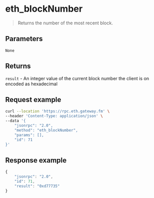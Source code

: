 # eth_blockNumber


> Returns the number of the most recent block.


## Parameters

`None`

## Returns

`result` - An integer value of the current block number the client is on encoded as hexadecimal

## **Request example**

```bash
curl --location 'https://rpc.eth.gateway.fm' \
--header 'Content-Type: application/json' \
--data '{
    "jsonrpc": "2.0",
    "method": "eth_blockNumber",
    "params": [],
    "id": 71
}'
```

## **Response example**

```javascript
{
    "jsonrpc": "2.0",
    "id": 71,
    "result": "0xd77735"
}
```
